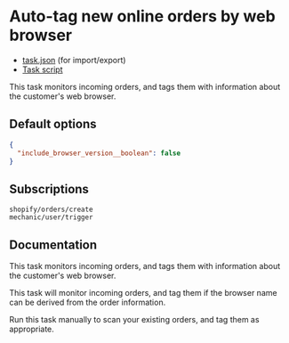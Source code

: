 # Auto-tag new online orders by web browser

* [task.json](../../tasks/auto-tag-new-online-orders-by-web-browser.json) (for import/export)
* [Task script](./script.liquid)

This task monitors incoming orders, and tags them with information about the customer's web browser.

## Default options

```json
{
  "include_browser_version__boolean": false
}
```

## Subscriptions

```liquid
shopify/orders/create
mechanic/user/trigger
```

## Documentation

This task monitors incoming orders, and tags them with information about the customer's web browser.

This task will monitor incoming orders, and tag them if the browser name can be derived from the order information.

Run this task manually to scan your existing orders, and tag them as appropriate.
